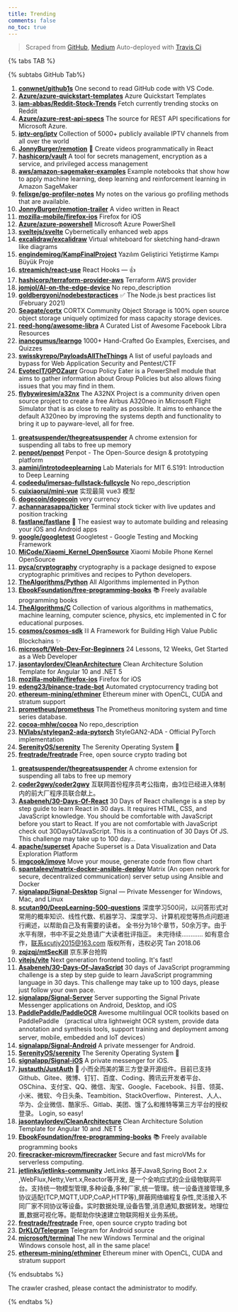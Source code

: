```yaml
---
title: Trending
comments: false
no_toc: true
---
```


> Scraped from [GitHub](https://github.com/trending), [Medium](https://medium.com/topic/popular)
Auto-deployed with [Travis Ci](https://travis-ci.org/)

{% tabs TAB %}
<!-- tab GitHub -->
{% subtabs GitHub Tab%}
<!-- tab Daily -->
1. [**conwnet/github1s**](https://github.com/conwnet/github1s)
One second to read GitHub code with VS Code.
2. [**Azure/azure-quickstart-templates**](https://github.com/Azure/azure-quickstart-templates)
Azure Quickstart Templates
3. [**iam-abbas/Reddit-Stock-Trends**](https://github.com/iam-abbas/Reddit-Stock-Trends)
Fetch currently trending stocks on Reddit
4. [**Azure/azure-rest-api-specs**](https://github.com/Azure/azure-rest-api-specs)
The source for REST API specifications for Microsoft Azure.
5. [**iptv-org/iptv**](https://github.com/iptv-org/iptv)
Collection of 5000+ publicly available IPTV channels from all over the world
6. [**JonnyBurger/remotion**](https://github.com/JonnyBurger/remotion)
🎥 Create videos programmatically in React
7. [**hashicorp/vault**](https://github.com/hashicorp/vault)
A tool for secrets management, encryption as a service, and privileged access management
8. [**aws/amazon-sagemaker-examples**](https://github.com/aws/amazon-sagemaker-examples)
Example notebooks that show how to apply machine learning, deep learning and reinforcement learning in Amazon SageMaker
9. [**felixge/go-profiler-notes**](https://github.com/felixge/go-profiler-notes)
My notes on the various go profiling methods that are available.
10. [**JonnyBurger/remotion-trailer**](https://github.com/JonnyBurger/remotion-trailer)
A video written in React
11. [**mozilla-mobile/firefox-ios**](https://github.com/mozilla-mobile/firefox-ios)
Firefox for iOS
12. [**Azure/azure-powershell**](https://github.com/Azure/azure-powershell)
Microsoft Azure PowerShell
13. [**sveltejs/svelte**](https://github.com/sveltejs/svelte)
Cybernetically enhanced web apps
14. [**excalidraw/excalidraw**](https://github.com/excalidraw/excalidraw)
Virtual whiteboard for sketching hand-drawn like diagrams
15. [**engindemirog/KampFinalProject**](https://github.com/engindemirog/KampFinalProject)
Yazılım Geliştirici Yetiştirme Kampı Büyük Proje
16. [**streamich/react-use**](https://github.com/streamich/react-use)
React Hooks — 👍
17. [**hashicorp/terraform-provider-aws**](https://github.com/hashicorp/terraform-provider-aws)
Terraform AWS provider
18. [**jomjol/AI-on-the-edge-device**](https://github.com/jomjol/AI-on-the-edge-device)
No repo_description
19. [**goldbergyoni/nodebestpractices**](https://github.com/goldbergyoni/nodebestpractices)
✅ The Node.js best practices list (February 2021)
20. [**Seagate/cortx**](https://github.com/Seagate/cortx)
CORTX Community Object Storage is 100% open source object storage uniquely optimized for mass capacity storage devices.
21. [**reed-hong/awesome-libra**](https://github.com/reed-hong/awesome-libra)
A Curated List of Awesome Facebook Libra Resources
22. [**inancgumus/learngo**](https://github.com/inancgumus/learngo)
1000+ Hand-Crafted Go Examples, Exercises, and Quizzes
23. [**swisskyrepo/PayloadsAllTheThings**](https://github.com/swisskyrepo/PayloadsAllTheThings)
A list of useful payloads and bypass for Web Application Security and Pentest/CTF
24. [**EvotecIT/GPOZaurr**](https://github.com/EvotecIT/GPOZaurr)
Group Policy Eater is a PowerShell module that aims to gather information about Group Policies but also allows fixing issues that you may find in them.
25. [**flybywiresim/a32nx**](https://github.com/flybywiresim/a32nx)
The A32NX Project is a community driven open source project to create a free Airbus A320neo in Microsoft Flight Simulator that is as close to reality as possible. It aims to enhance the default A320neo by improving the systems depth and functionality to bring it up to payware-level, all for free.
<!-- endtab -->
<!-- tab Weekly -->
1. [**greatsuspender/thegreatsuspender**](https://github.com/greatsuspender/thegreatsuspender)
A chrome extension for suspending all tabs to free up memory
2. [**penpot/penpot**](https://github.com/penpot/penpot)
Penpot - The Open-Source design & prototyping platform
3. [**aamini/introtodeeplearning**](https://github.com/aamini/introtodeeplearning)
Lab Materials for MIT 6.S191: Introduction to Deep Learning
4. [**codeedu/imersao-fullstack-fullcycle**](https://github.com/codeedu/imersao-fullstack-fullcycle)
No repo_description
5. [**cuixiaorui/mini-vue**](https://github.com/cuixiaorui/mini-vue)
实现最简 vue3 模型
6. [**dogecoin/dogecoin**](https://github.com/dogecoin/dogecoin)
very currency
7. [**achannarasappa/ticker**](https://github.com/achannarasappa/ticker)
Terminal stock ticker with live updates and position tracking
8. [**fastlane/fastlane**](https://github.com/fastlane/fastlane)
🚀 The easiest way to automate building and releasing your iOS and Android apps
9. [**google/googletest**](https://github.com/google/googletest)
Googletest - Google Testing and Mocking Framework
10. [**MiCode/Xiaomi_Kernel_OpenSource**](https://github.com/MiCode/Xiaomi_Kernel_OpenSource)
Xiaomi Mobile Phone Kernel OpenSource
11. [**pyca/cryptography**](https://github.com/pyca/cryptography)
cryptography is a package designed to expose cryptographic primitives and recipes to Python developers.
12. [**TheAlgorithms/Python**](https://github.com/TheAlgorithms/Python)
All Algorithms implemented in Python
13. [**EbookFoundation/free-programming-books**](https://github.com/EbookFoundation/free-programming-books)
📚 Freely available programming books
14. [**TheAlgorithms/C**](https://github.com/TheAlgorithms/C)
Collection of various algorithms in mathematics, machine learning, computer science, physics, etc implemented in C for educational purposes.
15. [**cosmos/cosmos-sdk**](https://github.com/cosmos/cosmos-sdk)
⛓️ A Framework for Building High Value Public Blockchains ✨
16. [**microsoft/Web-Dev-For-Beginners**](https://github.com/microsoft/Web-Dev-For-Beginners)
24 Lessons, 12 Weeks, Get Started as a Web Developer
17. [**jasontaylordev/CleanArchitecture**](https://github.com/jasontaylordev/CleanArchitecture)
Clean Architecture Solution Template for Angular 10 and .NET 5
18. [**mozilla-mobile/firefox-ios**](https://github.com/mozilla-mobile/firefox-ios)
Firefox for iOS
19. [**edeng23/binance-trade-bot**](https://github.com/edeng23/binance-trade-bot)
Automated cryptocurrency trading bot
20. [**ethereum-mining/ethminer**](https://github.com/ethereum-mining/ethminer)
Ethereum miner with OpenCL, CUDA and stratum support
21. [**prometheus/prometheus**](https://github.com/prometheus/prometheus)
The Prometheus monitoring system and time series database.
22. [**cocoa-mhlw/cocoa**](https://github.com/cocoa-mhlw/cocoa)
No repo_description
23. [**NVlabs/stylegan2-ada-pytorch**](https://github.com/NVlabs/stylegan2-ada-pytorch)
StyleGAN2-ADA - Official PyTorch implementation
24. [**SerenityOS/serenity**](https://github.com/SerenityOS/serenity)
The Serenity Operating System 🐞
25. [**freqtrade/freqtrade**](https://github.com/freqtrade/freqtrade)
Free, open source crypto trading bot
<!-- endtab -->
<!-- tab Monthly -->
1. [**greatsuspender/thegreatsuspender**](https://github.com/greatsuspender/thegreatsuspender)
A chrome extension for suspending all tabs to free up memory
2. [**coder2gwy/coder2gwy**](https://github.com/coder2gwy/coder2gwy)
互联网首份程序员考公指南，由3位已经进入体制内的前大厂程序员联合献上。
3. [**Asabeneh/30-Days-Of-React**](https://github.com/Asabeneh/30-Days-Of-React)
30 Days of React challenge is a step by step guide to learn React in 30 days. It requires HTML, CSS, and JavaScript knowledge. You should be comfortable with JavaScript before you start to React. If you are not comfortable with JavaScript check out 30DaysOfJavaScript. This is a continuation of 30 Days Of JS. This challenge may take up to 100 day…
4. [**apache/superset**](https://github.com/apache/superset)
Apache Superset is a Data Visualization and Data Exploration Platform
5. [**imgcook/imove**](https://github.com/imgcook/imove)
Move your mouse, generate code from flow chart
6. [**spantaleev/matrix-docker-ansible-deploy**](https://github.com/spantaleev/matrix-docker-ansible-deploy)
Matrix (An open network for secure, decentralized communication) server setup using Ansible and Docker
7. [**signalapp/Signal-Desktop**](https://github.com/signalapp/Signal-Desktop)
Signal — Private Messenger for Windows, Mac, and Linux
8. [**scutan90/DeepLearning-500-questions**](https://github.com/scutan90/DeepLearning-500-questions)
深度学习500问，以问答形式对常用的概率知识、线性代数、机器学习、深度学习、计算机视觉等热点问题进行阐述，以帮助自己及有需要的读者。 全书分为18个章节，50余万字。由于水平有限，书中不妥之处恳请广大读者批评指正。 未完待续............ 如有意合作，联系scutjy2015@163.com 版权所有，违权必究 Tan 2018.06
9. [**zqjzqj/mtSecKill**](https://github.com/zqjzqj/mtSecKill)
京东茅台抢购
10. [**vitejs/vite**](https://github.com/vitejs/vite)
Next generation frontend tooling. It's fast!
11. [**Asabeneh/30-Days-Of-JavaScript**](https://github.com/Asabeneh/30-Days-Of-JavaScript)
30 days of JavaScript programming challenge is a step by step guide to learn JavaScript programming language in 30 days. This challenge may take up to 100 days, please just follow your own pace.
12. [**signalapp/Signal-Server**](https://github.com/signalapp/Signal-Server)
Server supporting the Signal Private Messenger applications on Android, Desktop, and iOS
13. [**PaddlePaddle/PaddleOCR**](https://github.com/PaddlePaddle/PaddleOCR)
Awesome multilingual OCR toolkits based on PaddlePaddle （practical ultra lightweight OCR system, provide data annotation and synthesis tools, support training and deployment among server, mobile, embedded and IoT devices）
14. [**signalapp/Signal-Android**](https://github.com/signalapp/Signal-Android)
A private messenger for Android.
15. [**SerenityOS/serenity**](https://github.com/SerenityOS/serenity)
The Serenity Operating System 🐞
16. [**signalapp/Signal-iOS**](https://github.com/signalapp/Signal-iOS)
A private messenger for iOS.
17. [**justauth/JustAuth**](https://github.com/justauth/JustAuth)
💯 小而全而美的第三方登录开源组件。目前已支持Github、Gitee、微博、钉钉、百度、Coding、腾讯云开发者平台、OSChina、支付宝、QQ、微信、淘宝、Google、Facebook、抖音、领英、小米、微软、今日头条、Teambition、StackOverflow、Pinterest、人人、华为、企业微信、酷家乐、Gitlab、美团、饿了么和推特等第三方平台的授权登录。 Login, so easy!
18. [**jasontaylordev/CleanArchitecture**](https://github.com/jasontaylordev/CleanArchitecture)
Clean Architecture Solution Template for Angular 10 and .NET 5
19. [**EbookFoundation/free-programming-books**](https://github.com/EbookFoundation/free-programming-books)
📚 Freely available programming books
20. [**firecracker-microvm/firecracker**](https://github.com/firecracker-microvm/firecracker)
Secure and fast microVMs for serverless computing.
21. [**jetlinks/jetlinks-community**](https://github.com/jetlinks/jetlinks-community)
JetLinks 基于Java8,Spring Boot 2.x ,WebFlux,Netty,Vert.x,Reactor等开发, 是一个全响应式的企业级物联网平台。支持统一物模型管理,多种设备,多种厂家,统一管理。统一设备连接管理,多协议适配(TCP,MQTT,UDP,CoAP,HTTP等),屏蔽网络编程复杂性,灵活接入不同厂家不同协议等设备。实时数据处理,设备告警,消息通知,数据转发。地理位置,数据可视化等。能帮助你快速建立物联网相关业务系统。
22. [**freqtrade/freqtrade**](https://github.com/freqtrade/freqtrade)
Free, open source crypto trading bot
23. [**DrKLO/Telegram**](https://github.com/DrKLO/Telegram)
Telegram for Android source
24. [**microsoft/terminal**](https://github.com/microsoft/terminal)
The new Windows Terminal and the original Windows console host, all in the same place!
25. [**ethereum-mining/ethminer**](https://github.com/ethereum-mining/ethminer)
Ethereum miner with OpenCL, CUDA and stratum support
<!-- endtab -->
{% endsubtabs %}
<!-- endtab -->
<!-- tab Medium -->
The crawler crashed, please contact the administrator to modify.
<!-- endtab -->
{% endtabs %}

